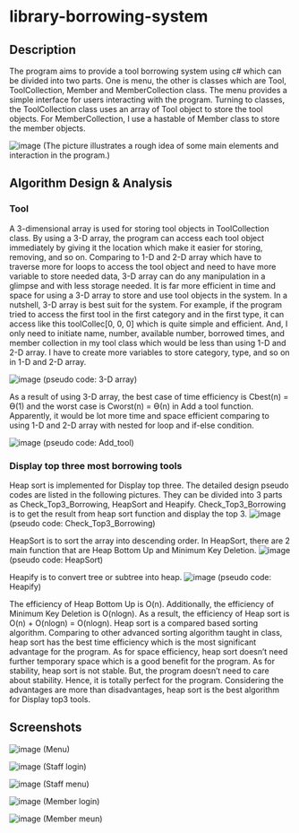 # library-borrowing-system
## Description
The program aims to provide a tool borrowing system using c# which can be divided into two parts. One is menu, the other is classes which are Tool, ToolCollection, Member and MemberCollection class. The menu provides a simple interface for users interacting with the program. Turning to classes, the ToolCollection class uses an array of Tool object to store the tool objects. For MemberCollection, I use a hastable of Member class to store the member objects. 

![image](https://user-images.githubusercontent.com/115144351/203486106-122b800f-fb77-4860-bb9f-a2a832f84cc1.png)
(The picture illustrates a rough idea of some main elements and interaction in the program.)

## Algorithm Design & Analysis
### Tool
A 3-dimensional array is used for storing tool objects in ToolCollection class. By using a 3-D array, the program can access each tool object immediately by giving it the location which make it easier for storing, removing, and so on. Comparing to 1-D and 2-D array which have to traverse more for loops to access the tool object and need to have more variable to store needed data, 3-D array can do any manipulation in a glimpse and with less storage needed. It is far more efficient in time and space for using a 3-D array to store and use tool objects in the system. In a nutshell, 3-D array is best suit for the system. 
For example, if the program tried to access the first tool in the first category and in the first type, it can access like this toolCollec[0, 0, 0] which is quite simple and efficient. And, I only need to initiate name, number, available number, borrowed times, and member collection in my tool class which would be less than using 1-D and 2-D array. I have to create more variables to store category, type, and so on in 1-D and 2-D array.

![image](https://user-images.githubusercontent.com/115144351/203486832-4383902f-e667-4f45-a52c-069c71f76acc.png)
(pseudo code: 3-D array)

As a result of using 3-D array, the best case of time efficiency is Cbest(n) = ϴ(1) and the worst case is Cworst(n) = ϴ(n) in Add a tool function. Apparently, it would be lot more time and space efficient comparing to using 1-D and 2-D array with nested for loop and if-else condition.

![image](https://user-images.githubusercontent.com/115144351/203486871-2b2f297f-be8c-420d-b727-32bb7917828d.png)
(pseudo code: Add_tool)

### Display top three most borrowing tools
Heap sort is implemented for Display top three. The detailed design pseudo codes are listed in the following pictures. They can be divided into 3 parts as Check_Top3_Borrowing, HeapSort and Heapify. Check_Top3_Borrowing is to get the result from heap sort function and display the top 3.
![image](https://user-images.githubusercontent.com/115144351/203486954-8633e917-d598-4152-8fef-3505fcd7e1ff.png)
(pseudo code: Check_Top3_Borrowing)

HeapSort is to sort the array into descending order. In HeapSort, there are 2 main function that are Heap Bottom Up and Minimum Key Deletion.
![image](https://user-images.githubusercontent.com/115144351/203486983-299986a7-6df9-487a-b68d-c8198fff0825.png)
(pseudo code: HeapSort)

Heapify is to convert tree or subtree into heap.
![image](https://user-images.githubusercontent.com/115144351/203487019-51332920-816e-4109-abdc-50c9d40c7a39.png)
(pseudo code: Heapify)

The efficiency of Heap Bottom Up is O(n). Additionally, the efficiency of Minimum Key Deletion is O(nlogn). As a result, the efficiency of Heap sort is O(n) + O(nlogn) = O(nlogn). 
Heap sort is a compared based sorting algorithm. Comparing to other advanced sorting algorithm taught in class, heap sort has the best time efficiency which is the most significant advantage for the program. As for space efficiency, heap sort doesn’t need further temporary space which is a good benefit for the program. As for stability, heap sort is not stable. But, the program doesn’t need to care about stability. Hence, it is totally perfect for the program. Considering the advantages are more than disadvantages, heap sort is the best algorithm for Display top3 tools.


## Screenshots

![image](https://user-images.githubusercontent.com/115144351/203486441-192e3050-6d1e-47c8-b99a-d245eb5528f7.png)
(Menu)

![image](https://user-images.githubusercontent.com/115144351/203486468-b0686704-d637-42d7-8776-834e267a27e8.png)
(Staff login)

![image](https://user-images.githubusercontent.com/115144351/203486497-28d5310b-ac45-4462-ba53-5e5c69bac8ee.png)
(Staff menu)

![image](https://user-images.githubusercontent.com/115144351/203486536-7f258dc7-19a3-4faf-b96c-09a7e98b1be5.png)
(Member login)

![image](https://user-images.githubusercontent.com/115144351/203486653-b8ca76a9-7b84-4152-a6e6-2ba3cc3519ca.png)
(Member meun)
